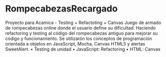 # RompecabezasRecargado
Proyecto para Acamica - Testing + Refactoting + Canvas
Juego de armado de rompecabezas online donde el usuario define su dificultad. Haciendo refactoring y testing al código del rompecabezas antiguo para mejorar su código y funcionamiento. Se utilizarón los conceptos de programación orientada a objetos en JavaScript, Mocha, Canvas HTML5 y alertas SweetAlert.
• Testing de unidad • JavaScript: Refactoring • HTML: Canvas
